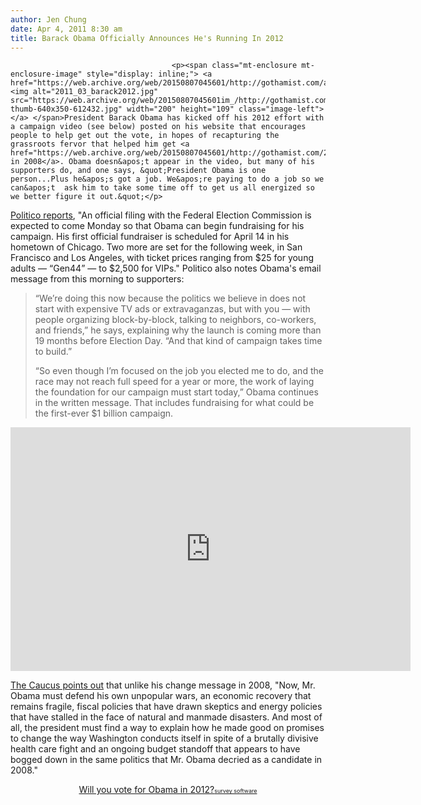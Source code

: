 ```yaml
---
author: Jen Chung
date: Apr 4, 2011 8:30 am
title: Barack Obama Officially Announces He's Running In 2012
---
```


	
										<p><span class="mt-enclosure mt-enclosure-image" style="display: inline;"> <a href="https://web.archive.org/web/20150807045601/http://gothamist.com/attachments/jen/2011_03_barack2012.jpg"> <img alt="2011_03_barack2012.jpg" src="https://web.archive.org/web/20150807045601im_/http://gothamist.com/assets_c/2011/04/2011_03_barack2012-thumb-640x350-612432.jpg" width="200" height="109" class="image-left"> </a> </span>President Barack Obama has kicked off his 2012 effort with a campaign video (see below) posted on his website that encourages people to help get out the vote, in hopes of recapturing the grassroots fervor that helped him get <a href="https://web.archive.org/web/20150807045601/http://gothamist.com/2008/11/04/waiting_for_our_44th_president.php">elected in 2008</a>. Obama doesn&apos;t appear in the video, but many of his supporters do, and one says, &quot;President Obama is one person...Plus he&apos;s got a job. We&apos;re paying to do a job so we can&apos;t  ask him to take some time off to get us all energized so we better figure it out.&quot;</p>

<p><a href="https://web.archive.org/web/20150807045601/http://www.politico.com/news/stories/0411/52457.html#ixzz1IYc1ek4F">Politico reports</a>, &quot;An official filing with the Federal Election Commission is expected to come Monday so that Obama can begin fundraising for his campaign. His first official fundraiser is scheduled for April 14 in his hometown of Chicago. Two more are set for the following week, in San Francisco and Los Angeles, with ticket prices ranging from $25 for young adults &#x2014; &#x201C;Gen44&#x201D; &#x2014; to $2,500 for VIPs.&quot;  Politico also notes Obama&apos;s email message from this morning to supporters:</p><blockquote>&#x201C;We&#x2019;re doing this now because the politics we believe in does not start with expensive TV ads or extravaganzas, but with you &#x2014; with people organizing block-by-block, talking to neighbors, co-workers, and friends,&#x201D; he says, explaining why the launch is coming more than 19 months before Election Day. &#x201C;And that kind of campaign takes time to build.&#x201D;<p></p>

<p>&#x201C;So even though I&#x2019;m focused on the job you elected me to do, and the race may not reach full speed for a year or more, the work of laying the foundation for our campaign must start today,&#x201D; Obama continues in the written message. That includes fundraising for what could be the first-ever $1 billion campaign.</p></blockquote><p></p>

<p><iframe title="YouTube video player" width="640" height="390" src="https://web.archive.org/web/20150807045601if_/http://www.youtube.com/embed/f-VZLvVF1FQ" frameborder="0" allowfullscreen></iframe></p>

<p><a href="https://web.archive.org/web/20150807045601/http://thecaucus.blogs.nytimes.com/2011/04/04/obama-launches-re-election-facing-new-political-challenges/#more-140959">The Caucus points out</a> that unlike his change message in 2008, &quot;Now, Mr. Obama must defend his own unpopular wars, an economic recovery that remains fragile, fiscal policies that have drawn skeptics and energy policies that have stalled in the face of natural and manmade disasters. And most of all, the president must find a way to explain how he made good on promises to change the way Washington conducts itself in spite of a brutally divisive health care fight and an ongoing budget standoff that appears to have bogged down in the same politics that Mr. Obama decried as a candidate in 2008.&quot;</p>

<center><script type="text/javascript" charset="utf-8" src="https://web.archive.org/web/20150807045601js_/http://static.polldaddy.com/p/4843566.js"></script>
<noscript>
	<a href="https://web.archive.org/web/20150807045601/http://polldaddy.com/poll/4843566/">Will you vote for Obama in 2012?</a><span style="font-size:9px;"><a href="https://web.archive.org/web/20150807045601/http://polldaddy.com/features-surveys/">survey software</a></span>
</noscript></center>					
										
									
				